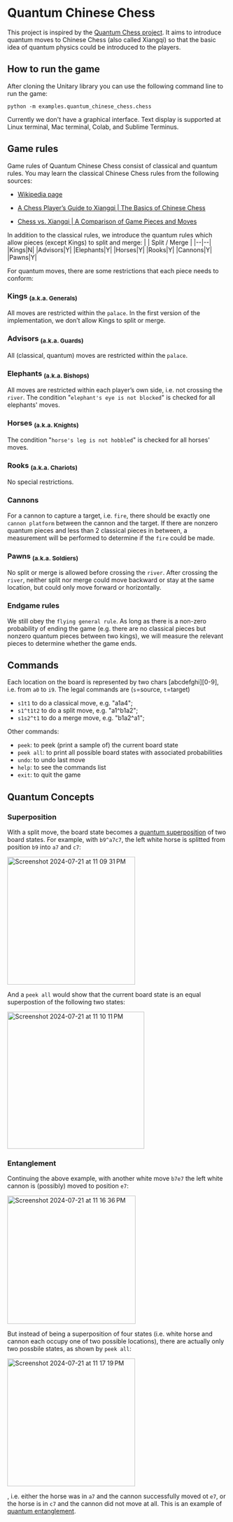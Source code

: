 Quantum Chinese Chess
================
This project is inspired by the [Quantum Chess project](https://quantumai.google/cirq/experiments/unitary/quantum_chess/concepts). It aims to introduce quantum moves to Chinese Chess (also called Xiangqi) so that the basic idea of quantum physics could be introduced to the players.

## How to run the game

After cloning the Unitary library you can use the following command line to run the game:
  
```
python -m examples.quantum_chinese_chess.chess
```

Currently we don't have a graphical interface. Text display is supported at Linux terminal, Mac terminal, Colab, and Sublime Terminus.

## Game rules
Game rules of Quantum Chinese Chess consist of classical and quantum rules. You may learn the classical Chinese Chess rules from the following sources:
  - [Wikipedia page](https://en.wikipedia.org/wiki/Xiangqi)
  
  - [A Chess Player’s Guide to Xiangqi | The Basics of Chinese Chess](https://www.youtube.com/watch?v=vklqOLf6mtU)
  
  - [Chess vs. Xiangqi | A Comparison of Game Pieces and Moves](https://www.youtube.com/watch?v=kptxJgEEF5A)

In addition to the classical rules, we introduce the quantum rules which allow pieces (except Kings) to split and merge:
| | Split / Merge | 
|--|--|
|Kings|N|
|Advisors|Y|
|Elephants|Y|
|Horses|Y|
|Rooks|Y|
|Cannons|Y|
|Pawns|Y|

For quantum moves, there are some restrictions that each piece needs to conform:
### Kings <sub>(a.k.a. Generals)</sub>
All moves are restricted within the `palace`. In the first version of the implementation, we don’t allow Kings to split or merge.

### Advisors <sub>(a.k.a. Guards)</sub>
All (classical, quantum) moves are restricted within the `palace`.

### Elephants <sub>(a.k.a. Bishops)</sub>
All moves are restricted within each player’s own side, i.e. not crossing the `river`. The condition "`elephant's eye is not blocked`" is checked for all elephants' moves.

### Horses <sub>(a.k.a. Knights)</sub>
The condition "`horse's leg is not hobbled`" is checked for all horses' moves.

### Rooks <sub>(a.k.a. Chariots)</sub>
No special restrictions.

### Cannons
For a cannon to capture a target, i.e. `fire`, there should be exactly one `cannon platform` between the cannon and the target. If there are nonzero quantum pieces and less than 2 classical pieces in between, a measurement will be performed to determine if the `fire` could be made.

### Pawns <sub>(a.k.a. Soldiers)</sub> 
No split or merge is allowed before crossing the `river`. After crossing the `river`, neither split nor merge could move backward or stay at the same location, but could only move forward or horizontally.

### Endgame rules
We still obey the `flying general rule`. As long as there is a non-zero probability of ending the game (e.g. there are no classical pieces but nonzero quantum pieces between two kings), we will measure the relevant pieces to determine whether the game ends.

## Commands
Each location on the board is represented by two chars [abcdefghi][0-9], i.e. from `a0` to `i9`. The legal commands are (`s`=source, `t`=target)
- `s1t1` to do a classical move, e.g. "a1a4"; 
- `s1^t1t2` to do a split move, e.g. "a1^b1a2";
- `s1s2^t1` to do a merge move, e.g. "b1a2^a1";

Other commands:

- `peek`: to peek (print a sample of) the current board state
- `peek all`: to print all possible board states with associated probabilities
- `undo`: to undo last move
- `help`: to see the commands list
- `exit`: to quit the game

## Quantum Concepts
### Superposition
With a split move, the board state becomes a [quantum superposition](https://en.wikipedia.org/wiki/Quantum_superposition) of two board states. For example, with `b9^a7c7`, the left white horse is splitted from position `b9` into `a7` and `c7`:

<img width="292" alt="Screenshot 2024-07-21 at 11 09 31 PM" src="https://github.com/user-attachments/assets/a5f3bb23-3232-48fe-933d-327a597fa609">

And a `peek all` would show that the current board state is an equal superpostion of the following two states:

<img width="313" alt="Screenshot 2024-07-21 at 11 10 11 PM" src="https://github.com/user-attachments/assets/fb9e018d-4bec-4da4-8d68-3aa2c9048d2b">

### Entanglement
Continuing the above example, with another white move `b7e7` the left white cannon is (possibly) moved to position `e7`: 

<img width="293" alt="Screenshot 2024-07-21 at 11 16 36 PM" src="https://github.com/user-attachments/assets/bc946fc8-d366-4c0b-ae78-ece31fb416b4">

But instead of being a superposition of four states (i.e. white horse and cannon each occupy one of two possible locations), there are actually only two possbile states, as shown by `peek all`:

<img width="292" alt="Screenshot 2024-07-21 at 11 17 19 PM" src="https://github.com/user-attachments/assets/459a2be8-42e6-46b4-86d6-17adbcc6d5d3">

, i.e. either the horse was in `a7` and the cannon successfully moved ot `e7`, or the horse is in `c7` and the cannon did not move at all. This is an example of [quantum entanglement](https://en.wikipedia.org/wiki/Quantum_entanglement).

